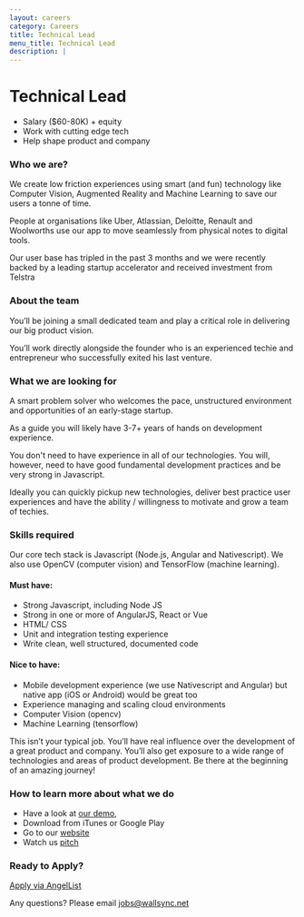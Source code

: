 ```yaml
---
layout: careers
category: Careers
title: Technical Lead
menu_title: Technical Lead
description: |
---
```


Technical Lead
====================

- Salary ($60-80K) + equity
- Work with cutting edge tech
- Help shape product and company

### Who we are?
We create low friction experiences using smart (and fun) technology like Computer Vision, Augmented Reality and Machine Learning to save our users a tonne of time.

People at organisations like Uber, Atlassian, Deloitte, Renault and Woolworths use our app to move seamlessly from physical notes to digital tools.

Our user base has tripled in the past 3 months and we were recently backed by a leading startup accelerator and received investment from Telstra


### About the team
You’ll be joining a small dedicated team and play a critical role in delivering our big product vision.

You’ll work directly alongside the founder who is an experienced techie and entrepreneur who successfully exited his last venture. 


### What we are looking for

A smart problem solver who welcomes the pace, unstructured environment and opportunities of an early-stage startup.

As a guide you will likely have 3-7+ years of hands on development experience.

You don't need to have experience in all of our technologies. You will, however, need to have good fundamental development practices and be very strong in Javascript. 

Ideally you can quickly pickup new technologies, deliver best practice user experiences and have the ability / willingness to motivate and grow a team of techies.

### Skills required

Our core tech stack is Javascript (Node.js, Angular and Nativescript). We also use OpenCV (computer vision) and TensorFlow (machine learning).

#### Must have:
- Strong Javascript, including Node JS
- Strong in one or more of AngularJS, React or Vue
- HTML/ CSS
- Unit and integration testing experience
- Write clean, well structured, documented code

#### Nice to have:
- Mobile development experience (we use Nativescript and Angular) but native app (iOS or Android) would be great too
- Experience managing and scaling cloud environments
- Computer Vision (opencv)
- Machine Learning (tensorflow)


This isn’t your typical job.  You’ll have real influence over the development of a great product and company.  You’ll also get exposure to a wide range of technologies and areas of product development.  Be there at the beginning of an amazing journey!

### How to learn more about what we do

- Have a look at [our demo](https://www.wallsync.net/capture_demo), 
- Download from iTunes or Google Play
- Go to our [website](https://www.wallsync.net)
- Watch us [pitch](https://www.youtube.com/watch?v=Z7PzP1HppiM) 

### Ready to Apply?

[Apply via AngelList](https://angel.co/company/wallsync/jobs/620509-tech-lead) 

Any questions?  Please email jobs@wallsync.net
